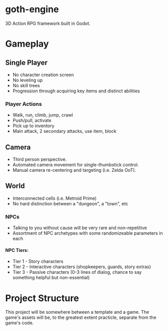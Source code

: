 # goth-engine
3D Action RPG framework built in Godot.

# Gameplay

## Single Player
* No character creation screen
* No leveling up
* No skill trees
* Progression through acquiring key items and distinct abilities

### Player Actions
* Walk, run, climb, jump, crawl
* Push/pull, activate
* Pick up to inventory
* Main attack, 2 secondary attacks, use item, block

## Camera
* Third person perspective.
* Automated camera movement for single-thumbstick control.
* Manual camera re-centering and targeting (i.e. Zelda OoT).

## World
* Interconnected cells (i.e. Metroid Prime)
* No hard distinction between a "dungeon", a "town", etc
### NPCs
* Talking to you without cause will be very rare and non-repetitive
* Assortment of NPC archetypes with some randomizeable parameters in each
#### NPC Tiers:
* Tier 1 - Story characters
* Tier 2 - Interactive characters (shopkeepers, guards, story extras)
* Tier 3 - Passive characters (0-3 lines of dialog, chance to say something helpful but non-essential)

# Project Structure
This project will be somewhere between a template and a game. The game's assets will be, to the greatest extent practicle, separate from the game's code.




